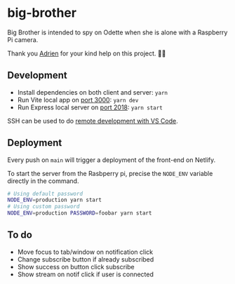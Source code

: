 # big-brother

Big Brother is intended to spy on Odette when she is alone with a Raspberry Pi camera.

Thank you [Adrien](https://github.com/hissalht) for your kind help on this project. 🙏🏼

## Development

- Install dependencies on both client and server: `yarn`
- Run Vite local app on [port 3000](http://localhost:3000): `yarn dev`
- Run Express local server on [port 2018](http://localhost:2018): `yarn start`

SSH can be used to do [remote development with VS Code](https://code.visualstudio.com/docs/remote/ssh).

## Deployment

Every push on `main` will trigger a deployment of the front-end on Netlify.

To start the server from the Rasbperry pi, precise the `NODE_ENV` variable directly in the command.

```sh
# Using default password
NODE_ENV=production yarn start
# Using custom password
NODE_ENV=production PASSWORD=foobar yarn start
```

## To do

- Move focus to tab/window on notification click
- Change subscribe button if already subscribed
- Show success on button click subscribe
- Show stream on notif click if user is connected
